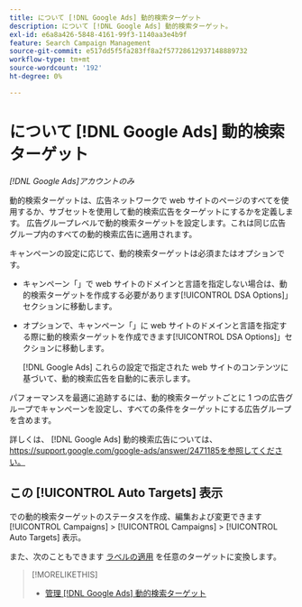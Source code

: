 ```yaml
---
title: について [!DNL Google Ads] 動的検索ターゲット
description: について [!DNL Google Ads] 動的検索ターゲット。
exl-id: e6a8a426-5848-4161-99f3-1140aa3e4b9f
feature: Search Campaign Management
source-git-commit: e517dd5f5fa283ff8a2f57728612937148889732
workflow-type: tm+mt
source-wordcount: '192'
ht-degree: 0%

---
```


# について [!DNL Google Ads] 動的検索ターゲット

*[!DNL Google Ads]アカウントのみ*

動的検索ターゲットは、広告ネットワークで web サイトのページのすべてを使用するか、サブセットを使用して動的検索広告をターゲットにするかを定義します。 広告グループレベルで動的検索ターゲットを設定します。これは同じ広告グループ内のすべての動的検索広告に適用されます。

キャンペーンの設定に応じて、動的検索ターゲットは必須またはオプションです。

* キャンペーン「」で web サイトのドメインと言語を指定しない場合は、動的検索ターゲットを作成する必要があります[!UICONTROL DSA Options]」セクションに移動します。

* オプションで、キャンペーン「」に web サイトのドメインと言語を指定する際に動的検索ターゲットを作成できます[!UICONTROL DSA Options]」セクションに移動します。

  [!DNL Google Ads] これらの設定で指定された web サイトのコンテンツに基づいて、動的検索広告を自動的に表示します。

パフォーマンスを最適に追跡するには、動的検索ターゲットごとに 1 つの広告グループでキャンペーンを設定し、すべての条件をターゲットにする広告グループを含めます。

詳しくは、 [!DNL Google Ads] 動的検索広告については、https://support.google.com/google-ads/answer/2471185を参照してください。

## この [!UICONTROL Auto Targets] 表示

での動的検索ターゲットのステータスを作成、編集および変更できます [!UICONTROL Campaigns] > [!UICONTROL Campaigns] > [!UICONTROL Auto Targets] 表示。

また、次のこともできます [ラベルの適用](/help/search-social-commerce/campaign-management/label-classifications/classification-values-assign-campaign-management.md) を任意のターゲットに変換します。

>[!MORELIKETHIS]
>
>* [管理 [!DNL Google Ads] 動的検索ターゲット](dynamic-search-target-manage.md)
